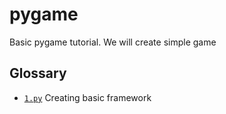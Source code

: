 # pygame
Basic pygame tutorial. We will create simple game
<h2>Glossary</h2>
<ul>
<li><code><a href="https://github.com/AlekKras/pygame/blob/master/1.py">1.py</a></code> Creating basic framework </li>
</ul>
